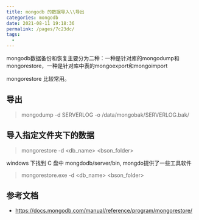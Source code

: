 ```yaml
---
title: mongodb 的数据导入\\导出
categories: mongodb
date: 2021-08-11 19:18:36
permalink: /pages/7c23dc/
tags: 
  - 
---
```


mongodb数据备份和恢复主要分为二种：一种是针对库的mongodump和mongorestore，一种是针对库中表的mongoexport和mongoimport


mongorestore 比较常用。

## 导出

> mongodump -d SERVERLOG -o /data/mongobak/SERVERLOG.bak/

## 导入指定文件夹下的数据

> mongorestore -d <db_name> <bson_folder>

windows 下找到 C 盘中 mongdodb/server/bin, mongdo提供了一些工具软件

> mongorestore.exe -d <db_name> <bson_folder>


## 参考文档

- https://docs.mongodb.com/manual/reference/program/mongorestore/